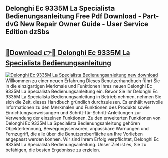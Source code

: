 ## Delonghi Ec 9335M La Specialista Bedienungsanleitung Free Pdf Download - Part-dvG New Repair Owner Guide - User Service Edition dzSbs

# <h2><a href="http://df23ih.blite.top/?on=Delonghi+Ec+9335M+La+Specialista+Bedienungsanleitung">🔗Download 👉🔴 Delonghi Ec 9335M La Specialista Bedienungsanleitung</a></h2>

[![Delonghi Ec 9335M La Specialista Bedienungsanleitung new download](https://i.imgur.com/lujVjoI.png)](http://df23ih.blite.top/?on=Delonghi+Ec+9335M+La+Specialista+Bedienungsanleitung)
Willkommen zu einer neuen Erfahrung Dieses Benutzerhandbuch führt Sie in die einzigartigen Merkmale und Funktionen Ihres neuen Delonghi Ec 9335M La Specialista Bedienungsanleitung ein. Bevor Sie Ihr Delonghi Ec 9335M La Specialista Bedienungsanleitung in Betrieb nehmen, nehmen Sie sich die Zeit, dieses Handbuch gründlich durchzulesen. Es enthält wertvolle Informationen zu den Merkmalen und Funktionen des Produkts sowie Einrichtungsanweisungen und Schritt-für-Schritt-Anleitungen zur Verwendung der einzelnen Funktionen. Zu den erweiterten Funktionen von Delonghi Ec 9335M La Specialista Bedienungsanleitung gehören Objekterkennung, Bewegungssensoren, anpassbare Warnungen und Fernzugriff, die alle über die Benutzeroberfläche an Ihre Vorlieben angepasst werden können. Wir sind Ihrem Erfolg verpflichtet, Delonghi Ec 9335M La Specialista Bedienungsanleitung. Unser Ziel ist es, Sie zu befähigen, die besten Ergebnisse zu erzielen.
